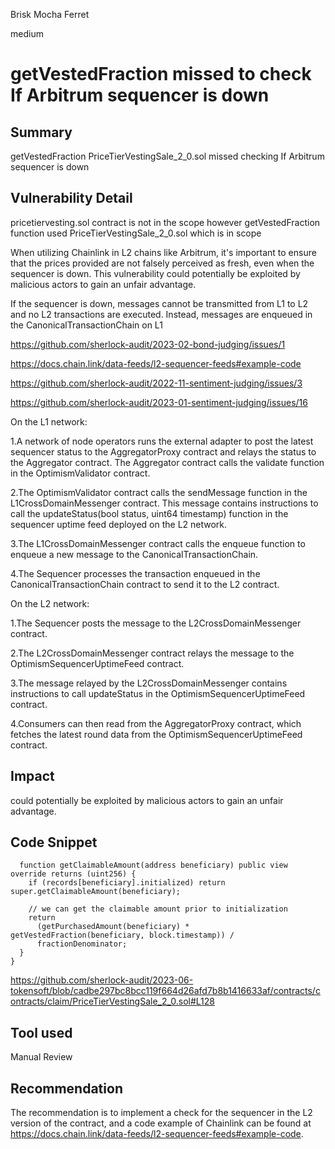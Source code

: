 Brisk Mocha Ferret

medium

# getVestedFraction missed to check If Arbitrum sequencer is down

## Summary
getVestedFraction PriceTierVestingSale_2_0.sol missed checking If Arbitrum sequencer is down
## Vulnerability Detail

pricetiervesting.sol contract is not in the scope however getVestedFraction function used PriceTierVestingSale_2_0.sol which is in scope

When utilizing Chainlink in L2 chains like Arbitrum, it's important to ensure that the prices provided are not falsely perceived as fresh, even when the sequencer is down. This vulnerability could potentially be exploited by malicious actors to gain an unfair advantage.

If the sequencer is down, messages cannot be transmitted from L1 to L2 and no L2 transactions are executed. Instead, messages are enqueued in the CanonicalTransactionChain on L1


https://github.com/sherlock-audit/2023-02-bond-judging/issues/1

https://docs.chain.link/data-feeds/l2-sequencer-feeds#example-code

https://github.com/sherlock-audit/2022-11-sentiment-judging/issues/3

https://github.com/sherlock-audit/2023-01-sentiment-judging/issues/16 


On the L1 network:

1.A network of node operators runs the external adapter to post the latest sequencer status to the AggregatorProxy contract and relays the status to the Aggregator contract. The Aggregator contract calls the validate function in the OptimismValidator contract.

2.The OptimismValidator contract calls the sendMessage function in the L1CrossDomainMessenger contract. This message contains instructions to call the updateStatus(bool status, uint64 timestamp) function in the sequencer uptime feed deployed on the L2 network.

3.The L1CrossDomainMessenger contract calls the enqueue function to enqueue a new message to the CanonicalTransactionChain.

4.The Sequencer processes the transaction enqueued in the CanonicalTransactionChain contract to send it to the L2 contract.

On the L2 network:

1.The Sequencer posts the message to the L2CrossDomainMessenger contract.

2.The L2CrossDomainMessenger contract relays the message to the OptimismSequencerUptimeFeed contract.

3.The message relayed by the L2CrossDomainMessenger contains instructions to call updateStatus in the OptimismSequencerUptimeFeed contract.

4.Consumers can then read from the AggregatorProxy contract, which fetches the latest round data from the OptimismSequencerUptimeFeed contract.
## Impact
could potentially be exploited by malicious actors to gain an unfair advantage.

## Code Snippet
```solidity
  function getClaimableAmount(address beneficiary) public view override returns (uint256) {
    if (records[beneficiary].initialized) return super.getClaimableAmount(beneficiary);

    // we can get the claimable amount prior to initialization
    return
      (getPurchasedAmount(beneficiary) * getVestedFraction(beneficiary, block.timestamp)) /
      fractionDenominator;
  }
}
```

https://github.com/sherlock-audit/2023-06-tokensoft/blob/cadbe297bc8bcc119f664d26afd7b8b1416633af/contracts/contracts/claim/PriceTierVestingSale_2_0.sol#L128
## Tool used

Manual Review

## Recommendation
The recommendation is to implement a check for the sequencer in the L2 version of the contract, and a code example of Chainlink can be found at https://docs.chain.link/data-feeds/l2-sequencer-feeds#example-code.